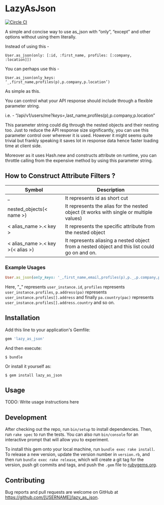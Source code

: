 # LazyAsJson

[![Circle CI](https://circleci.com/gh/we4tech/lazy-as-json.svg?style=svg)](https://circleci.com/gh/we4tech/lazy-as-json)

A simple and concise way to use as_json with “only”, “except” and other options without using them literally.

Instead of using this -

`User.as_json(only: [:id, :first_name, profiles: [:company, :location]])`

You can perhaps use this -

`User.as_json(only_keys: ‘_,first_name,profiles(p),p.company,p.location’)`

As simple as this.

You can control what your API response should include through a flexible parameter string.

i.e. - “/api/v1/users/me?_keys=_,last_name,profiles(p),p.company,p.location”

This parameter string could dig through the nested objects and their nesting too.
Just to reduce the API response size significantly, you can use this parameter control over wherever it is used.
However it might seems quite trivial but frankly speaking it saves lot in response data hence faster loading time at client side.

Moreover as it uses Hash.new and constructs attribute on runtime, you can throttle calling from the expensive method by using this parameter string.

## How to Construct Attribute Filters ?

|Symbol|Description|
|---|---|
|_|It represents id as short cut|
|nested_objects(< name >)|It represents the alias for the nested object (it works with single or multiple values)|
|< alias_name >.< key >|It represents the specific attribute from the nested object|
|< alias_name >.< key >(< alias >)|It represents aliasing a nested object from a nested object and this list could go on and on.|

### Example Usages

```ruby
User.as_json(only_keys: '_,first_name,email,profiles(p),p._,p.company,p.address(pa),pa.city,pa.country(pac),pac.iso_code')
```

Here, "_" represents `user_instance.id`, `profiles` represents `user_instance.profiles`, `p.address(pa)` represents `user_instance.profiles[].address` and finally `pa.country(pac)` represents `user_instance.profiles[].address.country` and so on.

## Installation

Add this line to your application's Gemfile:

```ruby
gem 'lazy_as_json'
```

And then execute:

    $ bundle

Or install it yourself as:

    $ gem install lazy_as_json

## Usage

TODO: Write usage instructions here

## Development

After checking out the repo, run `bin/setup` to install dependencies. Then, run `rake spec` to run the tests. You can also run `bin/console` for an interactive prompt that will allow you to experiment.

To install this gem onto your local machine, run `bundle exec rake install`. To release a new version, update the version number in `version.rb`, and then run `bundle exec rake release`, which will create a git tag for the version, push git commits and tags, and push the `.gem` file to [rubygems.org](https://rubygems.org).

## Contributing

Bug reports and pull requests are welcome on GitHub at https://github.com/[USERNAME]/lazy_as_json.
